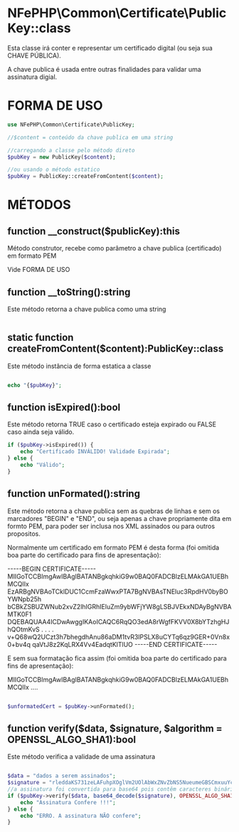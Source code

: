 # NFePHP\Common\Certificate\PublicKey::class

Esta classe irá conter e representar um certificado digital (ou seja sua CHAVE PÚBLICA).

A chave publica é usada entre outras finalidades para validar uma assinatura digial.

# FORMA DE USO

```php
use NFePHP\Common\Certificate\PublicKey;

//$content = conteúdo da chave publica em uma string

//carregando a classe pelo método direto
$pubKey = new PublicKey($content);

//ou usando o método estatico
$pubKey = PublicKey::createFromContent($content);


```

# MÉTODOS

## function __construct($publicKey):this

Método construtor, recebe como parâmetro a chave publica (certificado) em formato PEM

Vide FORMA DE USO


## function __toString():string

Este método retorna a chave publica como uma string

```php
```

## static function createFromContent($content):PublicKey::class 

Este método instância de forma estatica a classe

```php

echo "{$pubKey}";
```

## function isExpired():bool

Este método retorna TRUE caso o certificado esteja expirado ou FALSE caso ainda seja válido.

```php
if ($pubKey->isExpired()) {
    echo "Certificado INVÁLIDO! Validade Expirada";
} else {
    echo "Válido";
}
```

## function unFormated():string

Este método retorna a chave publica sem as quebras de linhas e sem os marcadores "BEGIN" e "END", ou seja apenas a chave propriamente dita em formto PEM, para poder ser inclusa nos XML assinados ou para outros propositos.

Normalmente um certificado em formato PEM é desta forma (foi omitida boa parte do certificado para fins de apresentação): 

-----BEGIN CERTIFICATE-----
MIIGoTCCBImgAwIBAgIBATANBgkqhkiG9w0BAQ0FADCBlzELMAkGA1UEBhMCQlIx
EzARBgNVBAoTCklDUC1CcmFzaWwxPTA7BgNVBAsTNEluc3RpdHV0byBOYWNpb25h
bCBkZSBUZWNub2xvZ2lhIGRhIEluZm9ybWFjYW8gLSBJVEkxNDAyBgNVBAMTK0F1
DQEBAQUAA4ICDwAwggIKAoICAQC6RqQO3edA8rWgfFKVV0X8bYTzhgHJhQOtmKvS
. . . . 
v+Q68wQ2UCzt3h7bhegdhAnu86aDM1tvR3lPSLX8uCYTq6qz9GER+0Vn8x0+bv4q
qaVtJ8z2KqLRX4Vv4EadqtKlTlUO
-----END CERTIFICATE-----

E sem sua formatação fica assim (foi omitida boa parte do certificado para fins de apresentação): 

MIIGoTCCBImgAwIBAgIBATANBgkqhkiG9w0BAQ0FADCBlzELMAkGA1UEBhMCQlIx ....


```php

$unformatedCert = $pubKey->unFormated();

```

## function verify($data, $signature, $algorithm = OPENSSL_ALGO_SHA1):bool

Este método verifica a validade de uma assinatura 

```php

$data = "dados a serem assinados";
$signature = "rleddaKS731zeLAFuhpXOglVm2UOlAbWxZNvZbNS5NueumeGBSCmxuuYcubUCTgoB+RJzPIzU45eUbfN8B41q+WPWmsyQcWslm7geTyCrWnCJNaYGq5cVJ5eCqTRErQYSo/pBVizDLqyn+UmGUxhn+73sVlPM0kFqiFPpRCmG3azxRD60X48PDi42wvtxbe47FGZuj0XeRqoUvEra2FZPDxoYYrZqvRVHxzZtRpi+Wvp3FcbF+0WsxNgg9xXi4+TgfGDbrOlbx0PxhrvZAWvkKZTiSBKxqvYgeXgIk9KNLkm0UG/u8Gk5DLVEuC3QIdsVcl+dFPapXf0JJIAa4OpjQ==";
//a assinatura foi convertida para base64 pois contêm caracteres binários
if ($pubKey->verify($data, base64_decode($signature), OPENSSL_ALGO_SHA1)) {
    echo "Assinatura Confere !!!";
} else {
    echo "ERRO. A assinatura NÃO confere";
}

```
